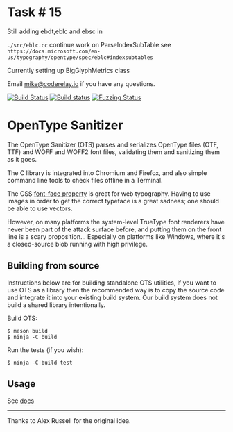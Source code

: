 # Task # 15

Still adding ebdt,eblc and ebsc
in

`./src/eblc.cc` continue work on ParseIndexSubTable
see `https://docs.microsoft.com/en-us/typography/opentype/spec/eblc#indexsubtables`

Currently setting up BigGlyphMetrics class

Email mike@coderelay.io if you have any questions.

[![Build Status](https://travis-ci.com/khaledhosny/ots.svg?branch=main)](https://travis-ci.com/khaledhosny/ots)
[![Build status](https://ci.appveyor.com/api/projects/status/0l9ms6g47corescm/branch/main?svg=true)](https://ci.appveyor.com/project/khaledhosny/ots/branch/main)
[![Fuzzing Status](https://oss-fuzz-build-logs.storage.googleapis.com/badges/ots.svg)](https://bugs.chromium.org/p/oss-fuzz/issues/list?sort=-opened&can=1&q=proj:ots)

OpenType Sanitizer
==================

The OpenType Sanitizer (OTS) parses and serializes OpenType files (OTF, TTF)
and WOFF and WOFF2 font files, validating them and sanitizing them as it goes.

The C library is integrated into Chromium and Firefox, and also simple
command line tools to check files offline in a Terminal.

The CSS [font-face property][1] is great for web typography. Having to use images
in order to get the correct typeface is a great sadness; one should be able to
use vectors.

However, on many platforms the system-level TrueType font renderers have never
been part of the attack surface before, and putting them on the front line is
a scary proposition... Especially on platforms like Windows, where it's a
closed-source blob running with high privilege.

Building from source
--------------------

Instructions below are for building standalone OTS utilities, if you want to
use OTS as a library then the recommended way is to copy the source code and
integrate it into your existing build system. Our build system does not build a
shared library intentionally.

Build OTS:

    $ meson build
    $ ninja -C build

Run the tests (if you wish):

    $ ninja -C build test

Usage
-----

See [docs](docs)

* * *

Thanks to Alex Russell for the original idea.

[1]: http://www.w3.org/TR/CSS2/fonts.html#font-descriptions
